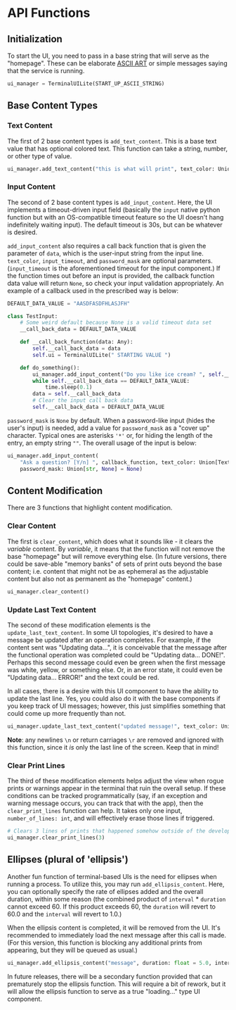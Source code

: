 # API Functions

## Initialization

To start the UI, you need to pass in a base string that will serve as the "homepage". These can be elaborate [ASCII ART](https://patorjk.com/software/taag/#p=display&f=Graffiti&t=Type%20Something%20) or simple messages saying that the service is running.

```python
ui_manager = TerminalUILite(START_UP_ASCII_STRING)
```

## Base Content Types

### Text Content

The first of 2 base content types is `add_text_content`. This is a base text value that has optional colored text. This function can take a string, number, or other type of value.

```python
ui_manager.add_text_content("this is what will print", text_color: Union[TextColor, None] = TextColor.GREEN)
```

### Input Content

The second of 2 base content types is `add_input_content`. Here, the UI implements a timeout-driven input field (basically the `input` native python function but with an OS-compatible timeout feature so the UI doesn't hang indefinitely waiting input). The default timeout is 30s, but can be whatever is desired.

`add_input_content` also requires a call back function that is given the parameter of `data`, which is the user-input string from the input line. `text_color`, `input_timeout`, and `password_mask` are optional parameters. (`input_timeout` is the aforementioned timeout for the input component.) If the function times out before an input is provided, the callback function data value will return `None`, so check your input validation appropriately.  An example of a callback used in the prescribed way is below:

```python
DEFAULT_DATA_VALUE = "AASDFASDFHLASJFH"

class TestInput:
    # Some weird default because None is a valid timeout data set
    __call_back_data = DEFAULT_DATA_VALUE

    def __call_back_function(data: Any):
        self.__call_back_data = data
        self.ui = TerminalUILite(" STARTING VALUE ")

    def do_something():
        ui_manager.add_input_content("Do you like ice cream? ", self.__call_back_function)
        while self.__call_back_data == DEFAULT_DATA_VALUE:
            time.sleep(0.1)
        data = self.__call_back_data
        # Clear the input call back data
        self.__call_back_data = DEFAULT_DATA_VALUE
```

`password_mask` is `None` by default. When a password-like input (hides the user's input) is needed, add a value for `password_mask` as a "cover up" character. Typical ones are asterisks `'*'` or, for hiding the length of the entry, an empty string `""`. The overall usage of the input is below:

```python
ui_manager.add_input_content(
    "Ask a question? [Y/n] ", callback_function, text_color: Union[Textolor, None] = None, input_timeout: Union[int, None] = None,
    password_mask: Union[str, None] = None)
```

## Content Modification

There are 3 functions that highlight content modification.

### Clear Content

The first is `clear_content`, which does what it sounds like - it clears the _variable_ content. By _variable_, it means that the function will not remove the base "homepage" but will remove everything else. (In future versions, there could be save-able "memory banks" of sets of print outs beyond the base content; i.e. content that might not be as ephemeral as the adjustable content but also not as permanent as the "homepage" content.)

```python
ui_manager.clear_content()
```

### Update Last Text Content

The second of these modification elements is the `update_last_text_content`. In some UI topologies, it's desired to have a message be updated after an operation completes. For example, if the content sent was "Updating data...", it is conceivable that the message after the functional operation was completed could be "Updating data... DONE!". Perhaps this second message could even be green when the first message was white, yellow, or something else. Or, in an error state, it could even be "Updating data... ERROR!" and the text could be red.

In all cases, there is a desire with this UI component to have the ability to update the last line. Yes, you could also do it with the base components if you keep track of UI messages; however, this just simplifies something that could come up more frequently than not.

```python
ui_manager.update_last_text_content("updated message!", text_color: Union[TextColor, None] = TextColor.GREEN)
```

**Note**: any newlines `\n` or return carriages `\r` are removed and ignored with this function, since it _is_ only the last line of the screen. Keep that in mind!

### Clear Print Lines

The third of these modification elements helps adjust the view when rogue prints or warnings appear in the terminal that ruin the overall setup. If these conditions can be tracked programmatically (say, if an exception and warning message occurs, you can track that with the app), then the `clear_print_lines` function can help. It takes only one input, `number_of_lines: int`, and will effectively erase those lines if triggered. 

```python
# Clears 3 lines of prints that happened somehow outside of the developer's control
ui_manager.clear_print_lines(3)
```

## Ellipses (plural of 'ellipsis')

Another fun function of terminal-based UIs is the need for ellipses when running a process. To utilize this, you may run `add_ellipsis_content`. Here, you can optionally specify the rate of ellipses added and the overall duration, within some reason (the combined product of `interval` * `duration` cannot exceed 60. If this product exceeds 60, the `duration` will revert to 60.0 and the `interval` will revert to 1.0.)

When the ellipsis content is completed, it will be removed from the UI. It's recommended to immediately load the next message after this call is made. (For this version, this function is blocking any additional prints from appearing, but they will be queued as usual.)

```python
ui_manager.add_ellipsis_content("message", duration: float = 5.0, interval: float = 1.0, text_color: Union[TextColor, None] = None)
```

In future releases, there will be a secondary function provided that can prematurely stop the ellipsis function. This will require a bit of rework, but it will allow the ellipsis function to serve as a true "loading..." type UI component.
